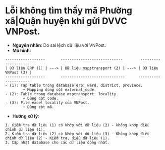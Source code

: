 # Lỗi không tìm thấy mã Phường xã|Quận huyện khi gửi DVVC VNPost.
+ **Nguyên nhân**: Do sai lệch dữ liệu với VNPost.
+ **Mô hình**:
```
------------------       ----------------------------        --------------------
| Dữ liệu ERP (1) | ---> | Dữ liệu mspstransport (2) | ---> | Dữ liệu VNPost (3) |
------------------       -----------------------------      ---------------------
- (1): Tập table trong database erp: ward, district, province.
        + Mapping dùng cột external_code.
- (2): Table trong database msptransport: locality.
        + Dùng cột code.
- (3): File excel locality của VNPost.
        + Dùng cột mã.
```
+ **Hướng xử lý**:
```
1. Kiểm tra dữ liệu (1) có khớp với dữ liệu (2) - không khớp điều chỉnh dữ liệu (1).
2. Kiểm tra dữ liệu (2) có khớp với dữ liệu (3) - Không khớp điều chỉnh dữ liệu (2) - Kiểm tra, điều dữ liệu (1).
3. Cập nhật database cho các dữ liệu đồng nhất.
```
